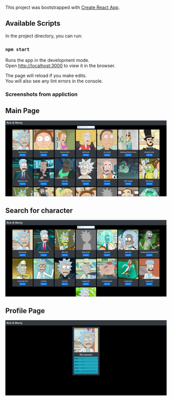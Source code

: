 This project was bootstrapped with [Create React App](https://github.com/facebook/create-react-app).

## Available Scripts

In the project directory, you can run:

### `npm start`

Runs the app in the development mode.<br />
Open [http://localhost:3000](http://localhost:3000) to view it in the browser.

The page will reload if you make edits.<br />
You will also see any lint errors in the console.

### Screenshots from appliction

## Main Page

![Main page with search bar](/assets/MainPage.PNG)

## Search for character

![Search for character](/assets/SearchBar.PNG)

## Profile Page

![Profile Page for character](/assets/ProfilePage.PNG)
